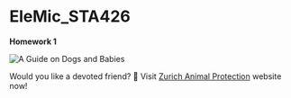 # EleMic_STA426
**Homework 1**


![A Guide on Dogs and Babies](https://www.animalfriends.co.uk/app/uploads/2014/03/03104410/Dogs-and-Babies.jpg)


Would you like a devoted friend? :dog: Visit [Zurich Animal Protection](https://www.zuerchertierschutz.ch/en/animal-shelter.htmlg) website now!

